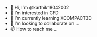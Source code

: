 - 👋 Hi, I’m @karthik18042002
- 👀 I’m interested in CFD
- 🌱 I’m currently learning XCOMPACT3D
- 💞️ I’m looking to collaborate on ...
- 📫 How to reach me ...

<!---
karthik18042002/karthik18042002 is a ✨ special ✨ repository because its `README.md` (this file) appears on your GitHub profile.
You can click the Preview link to take a look at your changes.
--->
